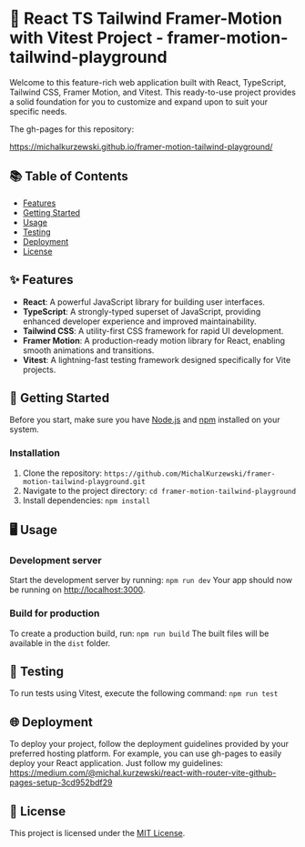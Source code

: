 # 🚀 React TS Tailwind Framer-Motion with Vitest Project - framer-motion-tailwind-playground

Welcome to this feature-rich web application built with React, TypeScript, Tailwind CSS, Framer Motion, and Vitest. This ready-to-use project provides a solid foundation for you to customize and expand upon to suit your specific needs.

The gh-pages for this repository:

https://michalkurzewski.github.io/framer-motion-tailwind-playground/
## 📚 Table of Contents

- [Features](#features)
- [Getting Started](#getting-started)
- [Usage](#usage)
- [Testing](#testing)
- [Deployment](#deployment)
- [License](#license)

## ✨ Features

- **React**: A powerful JavaScript library for building user interfaces.
- **TypeScript**: A strongly-typed superset of JavaScript, providing enhanced developer experience and improved maintainability.
- **Tailwind CSS**: A utility-first CSS framework for rapid UI development.
- **Framer Motion**: A production-ready motion library for React, enabling smooth animations and transitions.
- **Vitest**: A lightning-fast testing framework designed specifically for Vite projects.

## 🚀 Getting Started

Before you start, make sure you have [Node.js](https://nodejs.org/) and [npm](https://www.npmjs.com/) installed on your system.

### Installation

1. Clone the repository:
`https://github.com/MichalKurzewski/framer-motion-tailwind-playground.git`
2. Navigate to the project directory:
`cd framer-motion-tailwind-playground`
3. Install dependencies:
`npm install`

## 🖥️ Usage

### Development server

Start the development server by running:
`npm run dev`
Your app should now be running on [http://localhost:3000](http://localhost:3000).

### Build for production

To create a production build, run:
`npm run build`
The built files will be available in the `dist` folder.

## 🧪 Testing

To run tests using Vitest, execute the following command:
`npm run test`

## 🌐 Deployment

To deploy your project, follow the deployment guidelines provided by your preferred hosting platform. For example, you can use gh-pages to easily deploy your React application.
Just follow my guidelines:
https://medium.com/@michal.kurzewski/react-with-router-vite-github-pages-setup-3cd952bdf29


## 📄 License

This project is licensed under the [MIT License](LICENSE).
